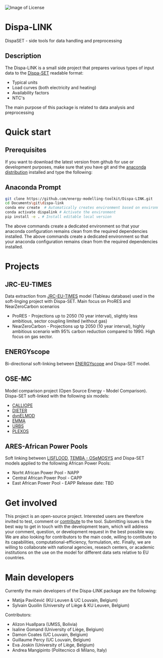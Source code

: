 ![Image of License](https://img.shields.io/badge/license-EUPL%20v1.2-blue)

Dispa-LINK
==================
DispaSET - side tools for data handling and preprocessing

Description
-----------
The Dispa-LINK is a small side project that prepares various types of input data to the [Dispa-SET](http://www.dispaset.eu/en/latest/index.html) readable format:

- Typical units
- Load curves (both electricity and heating)
- Availability factors
- NTC's

The main purpose of this package is related to data analysis and preprocessing  

Quick start
===========

Prerequisites
-------------
If you want to download the latest version from github for use or development purposes, make sure that you have git and the [anaconda distribution](https://www.anaconda.com/distribution/) installed and type the following:

Anaconda Prompt
---------------
```bash
git clone https://github.com/energy-modelling-toolkit/Dispa-LINK.git
cd Documents\git\dispa-link
conda env create  # Automatically creates environment based on environment.yml
conda activate dispalink # Activate the environment
pip install -e . # Install editable local version
```

The above commands create a dedicated environment so that your anaconda configuration remains clean from the required dependencies installed.
The above commands create a dedicated environment so that your anaconda configuration remains clean from the required dependencies installed.

Projects
========
JRC-EU-TIMES
------------
Data extraction from [JRC-EU-TIMES](https://data.jrc.ec.europa.eu/dataset/8141a398-41a8-42fa-81a4-5b825a51761b) model (Tableau database) used in the soft-linging project with Dispa-SET. Main focus on ProRES and NearZeroCarbon scenarios
- ProRES - Projections up to 2050 (10 year interval), slightly less ambitious, sector coupling limited (without gas)
- NearZeroCarbon - Projections up tp 2050 (10 year interval), highly ambitious scenario with 95% carbon reduction compared to 1990. High focus on gas sector.

ENERGYscope
-----------
Bi-directional soft-linking between [ENERGYscope](http://www.energyscope.ch/) and Dispa-SET model.

OSE-MC
------
Model comparison project (Open Source Energy - Model Comparison). Dispa-SET soft-linked with the following six models:
- [CALLIOPE](https://calliope.readthedocs.io/en/stable/#)
- [DIETER](https://www.diw.de/en/diw_01.c.599753.en/models.html#ab_608464)                      
- [dynELMOD](https://gitlab.tubit.tu-berlin.de/wip/dynelmod_public)
- [EMMA](https://neon-energie.de/en/emma/)
- [URBS](https://urbs.readthedocs.io/en/latest/)
- [PLEXOS](https://energyexemplar.com/solutions/plexos/)

ARES-African Power Pools
------------------------
Soft linking between [LISFLOOD](https://ec.europa.eu/jrc/en/publication/eur-scientific-and-technical-research-reports/lisflood-distributed-water-balance-and-flood-simulation-model-revised-user-manual-2013), [TEMBA - OSeMOSYS](http://www.osemosys.org/temba.html) and Dispa-SET models applied to the following African Power Pools:
- Norht African Power Pool - NAPP
- Central African Power Pool - CAPP
- East African Power Pool - EAPP
Release date: TBD

Get involved
============
This project is an open-source project. Interested users are therefore invited to test, comment or [contribute](CONTRIBUTING.md) to the tool. Submitting issues is the best way to get in touch with the development team, which will address your comment, question, or development request in the best possible way. We are also looking for contributors to the main code, willing to contibute to its capabilities, computational-efficiency, formulation, etc. Finally, we are willing to collaborate with national agencies, reseach centers, or academic institutions on the use on the model for different data sets relative to EU countries.

Main developers
===============
Currently the main developers of the Dispa-LINK package are the following:

- Matija Pavičević  (KU Leuven & UC Louvain, Belgium)
- Sylvain Quoilin (University of Liège & KU Leuven, Belgium)

Contributors:

- Alizon Huallpara (UMSS, Bolivia)
- Isaline Gomand (University of Liège, Belgium)
- Damon Coates (UC Louvain, Belgium)
- Guillaume Percy (UC Louvain, Belgium)
- Eva Joskin (University of Liège, Belgium)
- Andrea Mangipinto (Politecnico di Milano, Italy)
